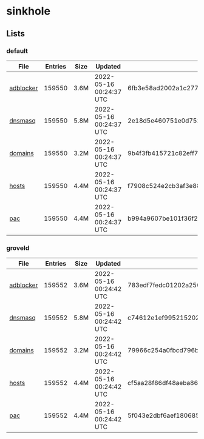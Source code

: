 # sinkhole

## Lists

### default

|File|Entries|Size|Updated|Hash|
|-|-|-|-|-|
|[adblocker](https://raw.githubusercontent.com/groveld/sinkhole/lists/default/adblocker.txt)|159550|3.6M|2022-05-16 00:24:37 UTC|6fb3e58ad2002a1c277de6833259837ddd1e7819538996a3b98142ee0274bc62|
|[dnsmasq](https://raw.githubusercontent.com/groveld/sinkhole/lists/default/dnsmasq.txt)|159550|5.8M|2022-05-16 00:24:37 UTC|2e18d5e460751e0d752085337170373a6abe10e5a88b61fb2d892e5424f1fff1|
|[domains](https://raw.githubusercontent.com/groveld/sinkhole/lists/default/domains.txt)|159550|3.2M|2022-05-16 00:24:37 UTC|9b4f3fb415721c82eff7408c08077a73eec3ef3ee51639f8e12837369ef72765|
|[hosts](https://raw.githubusercontent.com/groveld/sinkhole/lists/default/hosts.txt)|159550|4.4M|2022-05-16 00:24:37 UTC|f7908c524e2cb3af3e88bb7ae2c0a6862e8926c05c5cb06c96c7692f3d035a27|
|[pac](https://raw.githubusercontent.com/groveld/sinkhole/lists/default/pac.txt)|159550|4.4M|2022-05-16 00:24:37 UTC|b994a9607be101f36f2259c139c9edee31a06c7c935e48cadf42e83bac64600a|

### groveld

|File|Entries|Size|Updated|Hash|
|-|-|-|-|-|
|[adblocker](https://raw.githubusercontent.com/groveld/sinkhole/lists/groveld/adblocker.txt)|159552|3.6M|2022-05-16 00:24:42 UTC|783edf7fedc01202a250e66d32eac44a915e6e80519fca2d3a31c89b962f6cba|
|[dnsmasq](https://raw.githubusercontent.com/groveld/sinkhole/lists/groveld/dnsmasq.txt)|159552|5.8M|2022-05-16 00:24:42 UTC|c74612e1ef995215202a571873149409c0ac290ffc22324fb1dade88a86409b3|
|[domains](https://raw.githubusercontent.com/groveld/sinkhole/lists/groveld/domains.txt)|159552|3.2M|2022-05-16 00:24:42 UTC|79966c254a0fbcd796b396873e964197595243a8ccac14525713a9696ee33c11|
|[hosts](https://raw.githubusercontent.com/groveld/sinkhole/lists/groveld/hosts.txt)|159552|4.4M|2022-05-16 00:24:42 UTC|cf5aa28f86df48aeba863c3d2d8f4c0bc601e23cd82e857e895575de6db3635c|
|[pac](https://raw.githubusercontent.com/groveld/sinkhole/lists/groveld/pac.txt)|159552|4.4M|2022-05-16 00:24:42 UTC|5f043e2dbf6aef180685e0b38a4a61f14bde7ccd8ea7eba5c46ceca7ecfce558|
